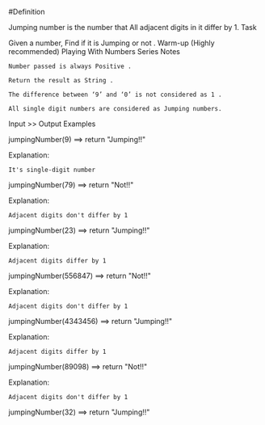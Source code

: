 #Definition

Jumping number is the number that All adjacent digits in it differ by 1.
Task

Given a number, Find if it is Jumping or not .
Warm-up (Highly recommended)
Playing With Numbers Series
Notes

    Number passed is always Positive .

    Return the result as String .

    The difference between ‘9’ and ‘0’ is not considered as 1 .

    All single digit numbers are considered as Jumping numbers.

Input >> Output Examples

jumpingNumber(9) ==> return "Jumping!!"

Explanation:

    It's single-digit number

jumpingNumber(79) ==> return "Not!!"

Explanation:

    Adjacent digits don't differ by 1

jumpingNumber(23) ==> return "Jumping!!"

Explanation:

    Adjacent digits differ by 1

jumpingNumber(556847) ==> return "Not!!"

Explanation:

    Adjacent digits don't differ by 1

jumpingNumber(4343456) ==> return "Jumping!!"

Explanation:

    Adjacent digits differ by 1

jumpingNumber(89098) ==> return "Not!!"

Explanation:

    Adjacent digits don't differ by 1

jumpingNumber(32) ==> return "Jumping!!"